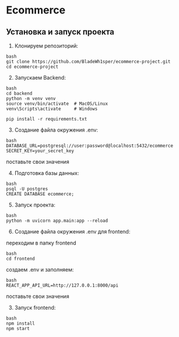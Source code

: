 # Ecommerce

## Установка и запуск проекта

1. Клонируем репозиторий:

```
bash
git clone https://github.com/BladeWh1sper/ecommerce-project.git
cd ecommerce-project
```

2. Запускаем Backend:

```
bash
cd backend
python -m venv venv
source venv/bin/activate  # MacOS/Linux
venv\Scripts\activate     # Windows

pip install -r requirements.txt
```

3. Создание файла окружения .env:

```
bash
DATABASE_URL=postgresql://user:password@localhost:5432/ecommerce
SECRET_KEY=your_secret_key
```

поставьте свои значения

4. Подготовка базы данных:

```
bash
psql -U postgres
CREATE DATABASE ecommerce;
```

5. Запуск проекта:

```
bash
python -m uvicorn app.main:app --reload
```
6. Создание файла окружения .env для frontend:

переходим в папку frontend

```
bash
cd frontend
```

создаем .env и заполняем:

```
bash
REACT_APP_API_URL=http://127.0.0.1:8000/api
```

поставьте свои значения

3. Запуск frontend:

```
bash
npm install
npm start
```